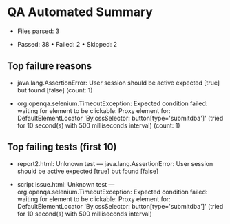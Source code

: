 # QA Automated Summary


- Files parsed: 3

- Passed: 38  •  Failed: 2  •  Skipped: 2


## Top failure reasons

- java.lang.AssertionError: User session should be active expected [true] but found [false] (count: 1)

- org.openqa.selenium.TimeoutException: Expected condition failed: waiting for element to be clickable: Proxy element for: DefaultElementLocator 'By.cssSelector: button[type='submitdba']' (tried for 10 second(s) with 500 milliseconds interval) (count: 1)


## Top failing tests (first 10)

- report2.html: Unknown test — java.lang.AssertionError: User session should be active expected [true] but found [false]

- script issue.html: Unknown test — org.openqa.selenium.TimeoutException: Expected condition failed: waiting for element to be clickable: Proxy element for: DefaultElementLocator 'By.cssSelector: button[type='submitdba']' (tried for 10 second(s) with 500 milliseconds interval)
